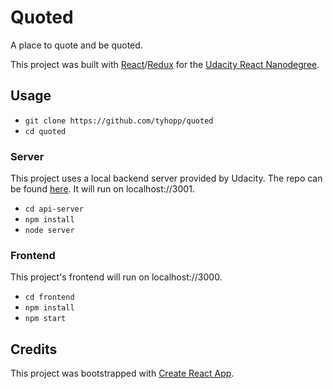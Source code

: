# Quoted

A place to quote and be quoted. 

This project was built with [React](https://github.com/facebook/react)/[Redux](https://github.com/reactjs/redux) for the [Udacity React Nanodegree](https://www.udacity.com/course/react-nanodegree--nd019).

## Usage
- `git clone https://github.com/tyhopp/quoted`
- `cd quoted`

### Server
This project uses a local backend server provided by Udacity. The repo can be found [here](https://github.com/udacity/reactnd-project-readable-starter). It will run on localhost://3001.
- `cd api-server`
- `npm install`
- `node server`

### Frontend
This project's frontend will run on localhost://3000.
- `cd frontend`
- `npm install`
- `npm start`

## Credits

This project was bootstrapped with [Create React App](https://github.com/facebookincubator/create-react-app).
